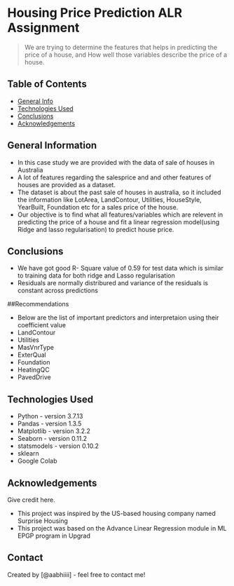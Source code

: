 # Housing Price Prediction ALR Assignment
> We are trying to determine the features that helps in predicting the price of a house, and How well those variables describe the price of a house.


## Table of Contents
* [General Info](#general-information)
* [Technologies Used](#technologies-used)
* [Conclusions](#conclusions)
* [Acknowledgements](#acknowledgements)

<!-- You can include any other section that is pertinent to your problem -->

## General Information
- In this case study we are provided with the data of sale of houses in Australia
- A lot of features regarding the salesprice and and other features of houses are provided as a dataset.
- The dataset is about the past sale of houses in australia, so it included the information like LotArea, LandContour, Utilities, HouseStyle, YearBuilt, Foundation etc for a sales price of the house.
- Our objective is to find what all features/variables which are relevent in predicting the price of a house and fit a linear regression model(using Ridge and lasso regularisation) to predict house price.

<!-- You don't have to answer all the questions - just the ones relevant to your project. -->

## Conclusions
- We have got good R- Square value of 0.59 for test data which is similar to training data for both ridge and Lasso regularisation
- Residuals are normally distribured and variance of the residuals is constant across predictions

<!-- You don't have to answer all the questions - just the ones relevant to your project. -->
##Recommendations
- Below are the list of important predictors and interpretaion using their coefficient value
- LandContour
- Utilities
- MasVnrType
- ExterQual
- Foundation
- HeatingQC
- PavedDrive

## Technologies Used
- Python - version 3.7.13
- Pandas - version 1.3.5
- Matplotlib - version 3.2.2
- Seaborn - version 0.11.2
- statsmodels - version 0.10.2
- sklearn
- Google Colab

<!-- As the libraries versions keep on changing, it is recommended to mention the version of library used in this project -->

## Acknowledgements
Give credit here.
- This project was inspired by the US-based housing company named Surprise Housing
- This project was based on the Advance Linear Regression module in ML EPGP program in Upgrad


## Contact
Created by [@aabhiiii] - feel free to contact me!


<!-- Optional -->
<!-- ## License -->
<!-- This project is open source and available under the [... License](). -->

<!-- You don't have to include all sections - just the one's relevant to your project -->